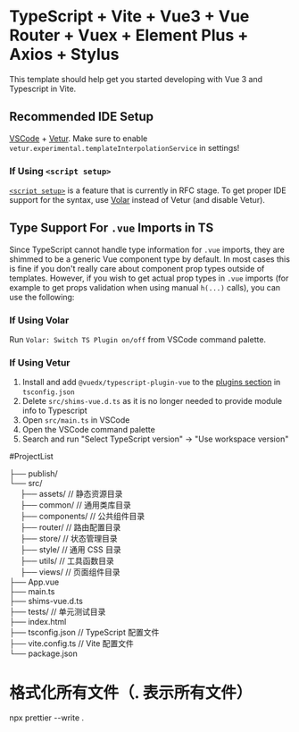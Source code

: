 # TypeScript + Vite + Vue3 + Vue Router + Vuex + Element Plus + Axios + Stylus

This template should help get you started developing with Vue 3 and Typescript in Vite.

## Recommended IDE Setup

[VSCode](https://code.visualstudio.com/) + [Vetur](https://marketplace.visualstudio.com/items?itemName=octref.vetur). Make sure to enable `vetur.experimental.templateInterpolationService` in settings!

### If Using `<script setup>`

[`<script setup>`](https://github.com/vuejs/rfcs/pull/227) is a feature that is currently in RFC stage. To get proper IDE support for the syntax, use [Volar](https://marketplace.visualstudio.com/items?itemName=johnsoncodehk.volar) instead of Vetur (and disable Vetur).

## Type Support For `.vue` Imports in TS

Since TypeScript cannot handle type information for `.vue` imports, they are shimmed to be a generic Vue component type by default. In most cases this is fine if you don't really care about component prop types outside of templates. However, if you wish to get actual prop types in `.vue` imports (for example to get props validation when using manual `h(...)` calls), you can use the following:

### If Using Volar

Run `Volar: Switch TS Plugin on/off` from VSCode command palette.

### If Using Vetur

1. Install and add `@vuedx/typescript-plugin-vue` to the [plugins section](https://www.typescriptlang.org/tsconfig#plugins) in `tsconfig.json`
2. Delete `src/shims-vue.d.ts` as it is no longer needed to provide module info to Typescript
3. Open `src/main.ts` in VSCode
4. Open the VSCode command palette
5. Search and run "Select TypeScript version" -> "Use workspace version"

#ProjectList

├── publish/  
└── src/  
&nbsp;&nbsp;&nbsp;&nbsp;&nbsp;├── assets/ // 静态资源目录  
&nbsp;&nbsp;&nbsp;&nbsp;&nbsp;├── common/ // 通用类库目录  
&nbsp;&nbsp;&nbsp;&nbsp;&nbsp;├── components/ // 公共组件目录  
&nbsp;&nbsp;&nbsp;&nbsp;&nbsp;├── router/ // 路由配置目录  
&nbsp;&nbsp;&nbsp;&nbsp;&nbsp;├── store/ // 状态管理目录  
&nbsp;&nbsp;&nbsp;&nbsp;&nbsp;├── style/ // 通用 CSS 目录  
&nbsp;&nbsp;&nbsp;&nbsp;&nbsp;├── utils/ // 工具函数目录  
&nbsp;&nbsp;&nbsp;&nbsp;&nbsp;├── views/ // 页面组件目录  
├── App.vue  
├── main.ts  
├── shims-vue.d.ts  
├── tests/ // 单元测试目录  
├── index.html  
├── tsconfig.json // TypeScript 配置文件  
├── vite.config.ts // Vite 配置文件  
└── package.json


# 格式化所有文件（. 表示所有文件）
npx prettier --write .
